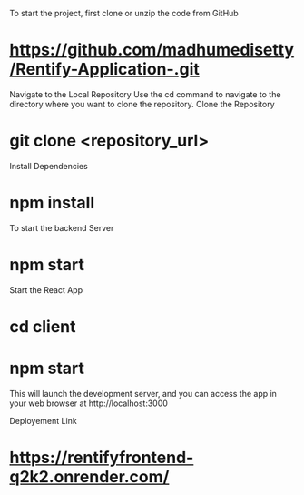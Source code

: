 To start the project, first clone or unzip the code from GitHub

# https://github.com/madhumedisetty/Rentify-Application-.git

Navigate to the Local Repository
Use the cd command to navigate to the directory where you want to clone the repository.
Clone the Repository
# git clone <repository_url>

Install Dependencies

# npm install

To start the backend Server

# npm start

Start the React App

# cd client
# npm start

This will launch the development server, and you can access the app in your web browser at http://localhost:3000

Deployement Link
# https://rentifyfrontend-q2k2.onrender.com/
